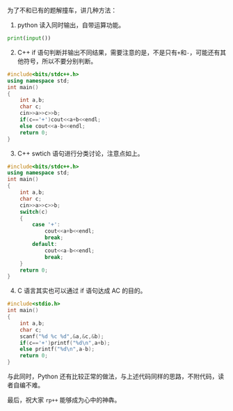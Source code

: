 为了不和已有的题解撞车，讲几种方法：

1. python 读入同时输出，自带运算功能。

```python
print(input())
```

2. C++ if 语句判断并输出不同结果，需要注意的是，不是只有`+`和`-`，可能还有其他符号，所以不要分别判断。

```cpp
#include<bits/stdc++.h>
using namespace std;
int main()
{
    int a,b;
    char c;
    cin>>a>>c>>b;
    if(c=='+')cout<<a+b<<endl;
    else cout<<a-b<<endl;
    return 0;
}
```

3. C++ swtich 语句进行分类讨论，注意点如上。

```cpp
#include<bits/stdc++.h>
using namespace std;
int main()
{
    int a,b;
    char c;
    cin>>a>>c>>b;
    switch(c)
    {
        case '+':
            cout<<a+b<<endl;
            break;
        default:
            cout<<a-b<<endl;
            break;
    }
    return 0;
}
```

4. C 语言其实也可以通过 if 语句达成 AC 的目的。

```c
#include<stdio.h>
int main()
{
    int a,b;
    char c;
    scanf("%d %c %d",&a,&c,&b);
    if(c=='+')printf("%d\n",a+b);
    else printf("%d\n",a-b);
    return 0;
}
```


与此同时，Python 还有比较正常的做法，与上述代码同样的思路，不附代码，读者自编不难。

最后，祝大家 `rp++` 能够成为心中的神犇。

